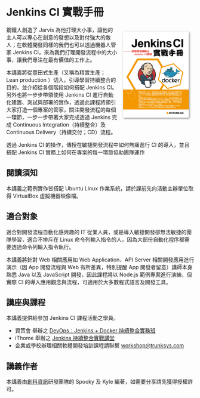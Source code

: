 Jenkins CI 實戰手冊
===================

<img src="cover.jpg" align="right" style="width:35%; margin: 15px; box-shadow: 2px 2px 5px #888" />

鋼鐵人創造了 Jarvis 為他打理大小事，讓他的主人可以專心在創意的發想以及對付強大的敵人；在軟體開發同樣的我們也可以透過機器人管家 Jenkins CI，來為我們打理開發流程中的大小事，讓我們專注在最有價值的工作上。

本講義將從豐田式生產（又稱為精實生產；Lean production ）切入，引導學習持續整合的目的，並介紹從各個階段如何搭配 Jenkins CI。另外也將一步步帶領使用 Jenkins CI 進行自動化建置、測試與部署的實作，透過此課程將領引大家打造一個專案的管家，關注開發流程的每個一環節，一步一步帶著大家完成透過 Jenkins 完成 Continuous Integration（持續整合）及 Continuous Delivery（持續交付；CD）流程。

透過 Jenkins CI 的操作，傳授在敏捷開發流程中如何無痛進行 CI 的導入，並且搭配 Jenkins CI 實務上如何在專案的每一環節協助團隊運作

閱讀須知
--------

本講義之範例實作皆搭配 Ubuntu Linux 作業系統，請於課前先向活動主辦單位取得 VirtualBox 虛擬機器映像檔。

適合對象
--------

適合對開發流程自動化感興趣的 IT 從業人員，或是導入敏捷開發卻無法敏捷的團隊學習，適合不排斥在 Linux 命令列輸入指令的人，因為大部份自動化程序都需要透過命令列輸入指令執行。

本講義將針對 Web 相關應用如 Web Application、API Server 相關開發應用進行演示（因 App 開發流程與 Web 有所差異，特別提醒 App 開發者留意）講師本身熟悉 Java 以及 JavaScript 開發，因此課程將以 Node.js 範例專案進行演練，但實際 CI 的導入應用觀念與流程，可適用於大多數程式語言及開發工具。

講座與課程
----------

本講義提供給參加 Jenkins CI 課程活動之學員。

-	資策會 舉辦之 [DevOps：Jenkins + Docker 持續整合實務班](http://www.iiiedu.org.tw/ites/JKS.htm)
-	iThome 舉辦之 [Jenkins 持續整合實戰講堂](http://devopsconf.ithome.com.tw/workshop/jenkins/index.html)
-	企業或學校辦理相關軟體開發培訓課程請聯繫 workshop@trunksys.com

講義作者
--------

本講義由[創科資訊](http://trunk-studio.com/)研發團隊的 Spooky 及 Kyle 編著，如需要分享請先獲得授權許可。
